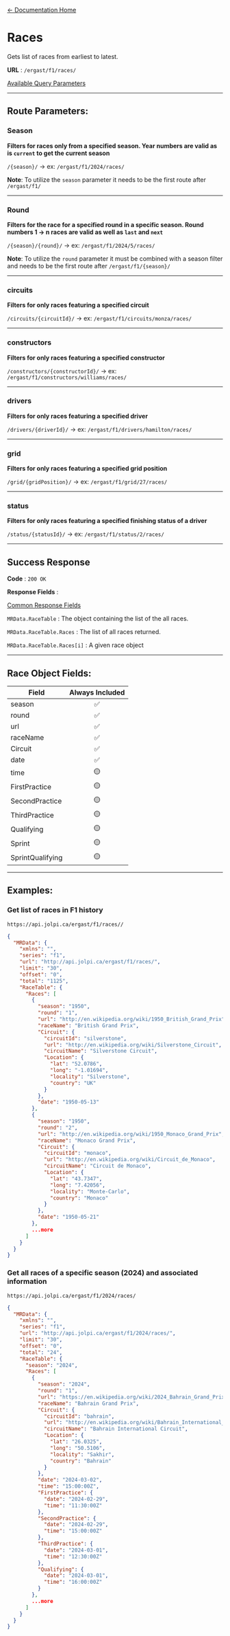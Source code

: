 [← Documentation Home](/docs/README.md)
# Races

Gets list of races from earliest to latest.

**URL** : `/ergast/f1/races/`

[Available Query Parameters](docs/README.md#query-parameters)

---

## Route Parameters:

### Season

**Filters for races only from a specified season. Year numbers are valid as is `current` to get the current season**

`/{season}/` -> ex: `/ergast/f1/2024/races/`

**Note**: To utilize the `season` parameter it needs to be the first route after `/ergast/f1/`

---

### Round

**Filters for the race for a specified round in a specific season. Round numbers 1 -> n races are valid as well as `last` and `next`**

`/{season}/{round}/` -> ex: `/ergast/f1/2024/5/races/`

**Note**: To utilize the `round` parameter it must be combined with a season filter and needs to be the first route after `/ergast/f1/{season}/`

---

### circuits

**Filters for only races featuring a specified circuit**

`/circuits/{circuitId}/` -> ex: `/ergast/f1/circuits/monza/races/`

---

### constructors

**Filters for only races featuring a specified constructor**

`/constructors/{constructorId}/` -> ex: `/ergast/f1/constructors/williams/races/`

---

### drivers

**Filters for only races featuring a specified driver**

`/drivers/{driverId}/` -> ex: `/ergast/f1/drivers/hamilton/races/`


---

### grid

**Filters for only races featuring a specified grid position**

`/grid/{gridPosition}/` -> ex: `/ergast/f1/grid/27/races/`

---

### status

**Filters for only races featuring a specified finishing status of a driver**

`/status/{statusId}/` -> ex: `/ergast/f1/status/2/races/`

---

## Success Response

**Code** : `200 OK`

**Response Fields** :

[Common Response Fields](./README.md#common-response-fields)

`MRData.RaceTable` : The object containing the list of the all races.

`MRData.RaceTable.Races` : The list of all races returned.

`MRData.RaceTable.Races[i]` : A given race object

---

## Race Object Fields:

|Field|Always Included|
|---|:---:|
|season| ✅ |
|round|✅|
|url|✅|
|raceName|✅|
|Circuit|✅|
|date|✅|
|time|🟡|
|FirstPractice|🟡|
|SecondPractice|🟡|
|ThirdPractice|🟡|
|Qualifying|🟡|
|Sprint|🟡|
|SprintQualifying|🟡|

---

## Examples:

### Get list of races in F1 history

`https://api.jolpi.ca/ergast/f1/races//`

```json
{
  "MRData": {
    "xmlns": "",
    "series": "f1",
    "url": "http://api.jolpi.ca/ergast/f1/races/",
    "limit": "30",
    "offset": "0",
    "total": "1125",
    "RaceTable": {
      "Races": [
        {
          "season": "1950",
          "round": "1",
          "url": "http://en.wikipedia.org/wiki/1950_British_Grand_Prix",
          "raceName": "British Grand Prix",
          "Circuit": {
            "circuitId": "silverstone",
            "url": "http://en.wikipedia.org/wiki/Silverstone_Circuit",
            "circuitName": "Silverstone Circuit",
            "Location": {
              "lat": "52.0786",
              "long": "-1.01694",
              "locality": "Silverstone",
              "country": "UK"
            }
          },
          "date": "1950-05-13"
        },
        {
          "season": "1950",
          "round": "2",
          "url": "http://en.wikipedia.org/wiki/1950_Monaco_Grand_Prix",
          "raceName": "Monaco Grand Prix",
          "Circuit": {
            "circuitId": "monaco",
            "url": "http://en.wikipedia.org/wiki/Circuit_de_Monaco",
            "circuitName": "Circuit de Monaco",
            "Location": {
              "lat": "43.7347",
              "long": "7.42056",
              "locality": "Monte-Carlo",
              "country": "Monaco"
            }
          },
          "date": "1950-05-21"
        },
        ...more
      ]
    }
  }
}
```

### Get all races of a specific season (2024) and associated information

`https://api.jolpi.ca/ergast/f1/2024/races/`

```json
{
  "MRData": {
    "xmlns": "",
    "series": "f1",
    "url": "http://api.jolpi.ca/ergast/f1/2024/races/",
    "limit": "30",
    "offset": "0",
    "total": "24",
    "RaceTable": {
      "season": "2024",
      "Races": [
        {
          "season": "2024",
          "round": "1",
          "url": "https://en.wikipedia.org/wiki/2024_Bahrain_Grand_Prix",
          "raceName": "Bahrain Grand Prix",
          "Circuit": {
            "circuitId": "bahrain",
            "url": "http://en.wikipedia.org/wiki/Bahrain_International_Circuit",
            "circuitName": "Bahrain International Circuit",
            "Location": {
              "lat": "26.0325",
              "long": "50.5106",
              "locality": "Sakhir",
              "country": "Bahrain"
            }
          },
          "date": "2024-03-02",
          "time": "15:00:00Z",
          "FirstPractice": {
            "date": "2024-02-29",
            "time": "11:30:00Z"
          },
          "SecondPractice": {
            "date": "2024-02-29",
            "time": "15:00:00Z"
          },
          "ThirdPractice": {
            "date": "2024-03-01",
            "time": "12:30:00Z"
          },
          "Qualifying": {
            "date": "2024-03-01",
            "time": "16:00:00Z"
          }
        },
        ...more
      ]
    }
  }
}
```